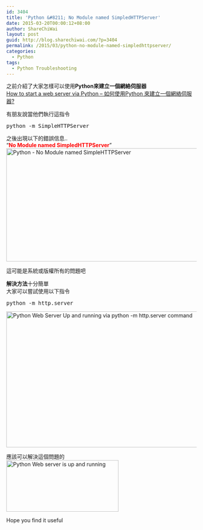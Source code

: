 ```yaml
---
id: 3404
title: 'Python &#8211; No Module named SimpledHTTPServer'
date: 2015-03-20T00:00:12+08:00
author: ShareChiWai
layout: post
guid: http://blog.sharechiwai.com/?p=3404
permalink: /2015/03/python-no-module-named-simpledhttpserver/
categories:
  - Python
tags:
  - Python Troubleshooting
---
```

之前介紹了大家怎樣可以使用**Python來建立一個網絡伺服器**  
[How to start a web server via Python – 如何使用Python 來建立一個網絡伺服器?](http://blog.sharechiwai.com/2015/03/how-to-start-a-web-server-via-python-%e5%a6%82%e4%bd%95%e4%bd%bf%e7%94%a8python-%e4%be%86%e5%bb%ba%e7%ab%8b%e4%b8%80%e5%80%8b%e7%b6%b2%e7%b5%a1%e4%bc%ba%e6%9c%8d%e5%99%a8/ "How to start a web server via Python – 如何使用Python 來建立一個網絡伺服器?")

有朋友說當他們執行這指令

<pre>python -m SimpleHTTPServer
</pre>

之後出現以下的錯誤信息..  
&#8220;<span style="color: #ff0000;"><strong>No Module named SimpledHTTPServer</strong></span>&#8221;  
<img class="alignnone" src="https://i1.wp.com/farm9.static.flickr.com/8733/16358918114_ea11d6f09f_z.jpg?resize=625%2C299" alt="Python - No Module named SimpleHTTPServer" width="625" height="299" data-recalc-dims="1" /> 

這可能是系統或版權所有的問題吧

**解決方法**十分簡單  
大家可以嘗試使用以下指令

<pre>python -m http.server
</pre>

<img class="alignnone" src="https://i1.wp.com/farm8.static.flickr.com/7611/16793826960_573c23d972_z.jpg?resize=624%2C359" alt="Python Web Server Up and running via python -m http.server command" width="624" height="359" data-recalc-dims="1" /> 

應該可以解決這個問題的  
<img class="alignnone" src="https://i1.wp.com/farm8.static.flickr.com/7648/16773907647_039aa7a93b_z.jpg?resize=297%2C136" alt="Python Web server is up and running" width="297" height="136" data-recalc-dims="1" /> 

Hope you find it useful